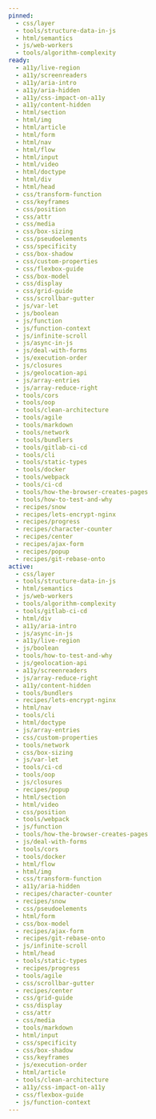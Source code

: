 ```yaml
---
pinned:
  - css/layer
  - tools/structure-data-in-js
  - html/semantics
  - js/web-workers
  - tools/algorithm-complexity
ready:
  - a11y/live-region
  - a11y/screenreaders
  - a11y/aria-intro
  - a11y/aria-hidden
  - a11y/css-impact-on-a11y
  - a11y/content-hidden
  - html/section
  - html/img
  - html/article
  - html/form
  - html/nav
  - html/flow
  - html/input
  - html/video
  - html/doctype
  - html/div
  - html/head
  - css/transform-function
  - css/keyframes
  - css/position
  - css/attr
  - css/media
  - css/box-sizing
  - css/pseudoelements
  - css/specificity
  - css/box-shadow
  - css/custom-properties
  - css/flexbox-guide
  - css/box-model
  - css/display
  - css/grid-guide
  - css/scrollbar-gutter
  - js/var-let
  - js/boolean
  - js/function
  - js/function-context
  - js/infinite-scroll
  - js/async-in-js
  - js/deal-with-forms
  - js/execution-order
  - js/closures
  - js/geolocation-api
  - js/array-entries
  - js/array-reduce-right
  - tools/cors
  - tools/oop
  - tools/clean-architecture
  - tools/agile
  - tools/markdown
  - tools/network
  - tools/bundlers
  - tools/gitlab-ci-cd
  - tools/cli
  - tools/static-types
  - tools/docker
  - tools/webpack
  - tools/ci-cd
  - tools/how-the-browser-creates-pages
  - tools/how-to-test-and-why
  - recipes/snow
  - recipes/lets-encrypt-nginx
  - recipes/progress
  - recipes/character-counter
  - recipes/center
  - recipes/ajax-form
  - recipes/popup
  - recipes/git-rebase-onto
active:
  - css/layer
  - tools/structure-data-in-js
  - html/semantics
  - js/web-workers
  - tools/algorithm-complexity
  - tools/gitlab-ci-cd
  - html/div
  - a11y/aria-intro
  - js/async-in-js
  - a11y/live-region
  - js/boolean
  - tools/how-to-test-and-why
  - js/geolocation-api
  - a11y/screenreaders
  - js/array-reduce-right
  - a11y/content-hidden
  - tools/bundlers
  - recipes/lets-encrypt-nginx
  - html/nav
  - tools/cli
  - html/doctype
  - js/array-entries
  - css/custom-properties
  - tools/network
  - css/box-sizing
  - js/var-let
  - tools/ci-cd
  - tools/oop
  - js/closures
  - recipes/popup
  - html/section
  - html/video
  - css/position
  - tools/webpack
  - js/function
  - tools/how-the-browser-creates-pages
  - js/deal-with-forms
  - tools/cors
  - tools/docker
  - html/flow
  - html/img
  - css/transform-function
  - a11y/aria-hidden
  - recipes/character-counter
  - recipes/snow
  - css/pseudoelements
  - html/form
  - css/box-model
  - recipes/ajax-form
  - recipes/git-rebase-onto
  - js/infinite-scroll
  - html/head
  - tools/static-types
  - recipes/progress
  - tools/agile
  - css/scrollbar-gutter
  - recipes/center
  - css/grid-guide
  - css/display
  - css/attr
  - css/media
  - tools/markdown
  - html/input
  - css/specificity
  - css/box-shadow
  - css/keyframes
  - js/execution-order
  - html/article
  - tools/clean-architecture
  - a11y/css-impact-on-a11y
  - css/flexbox-guide
  - js/function-context
---
```


